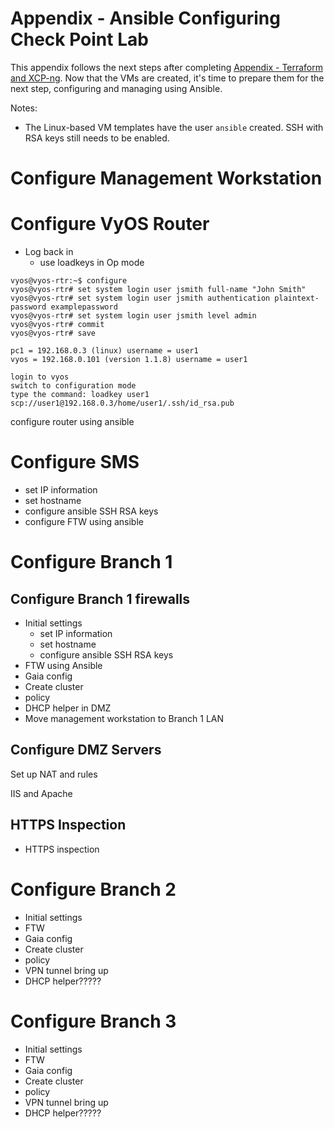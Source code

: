 # Appendix - Ansible Configuring Check Point Lab
This appendix follows the next steps after completing [Appendix - Terraform and XCP-ng](Appendix-Terraform.md). Now that the VMs are created, it's time to prepare them for the next step, configuring and managing using Ansible.

Notes:
- The Linux-based VM templates have the user `ansible` created. SSH with RSA keys still needs to be enabled.


# Configure Management Workstation

# Configure VyOS Router
- Log back in
  - use loadkeys in Op mode
~~~
vyos@vyos-rtr:~$ configure
vyos@vyos-rtr# set system login user jsmith full-name "John Smith"
vyos@vyos-rtr# set system login user jsmith authentication plaintext-password examplepassword
vyos@vyos-rtr# set system login user jsmith level admin
vyos@vyos-rtr# commit
vyos@vyos-rtr# save

pc1 = 192.168.0.3 (linux) username = user1
vyos = 192.168.0.101 (version 1.1.8) username = user1

login to vyos
switch to configuration mode
type the command: loadkey user1 scp://user1@192.168.0.3/home/user1/.ssh/id_rsa.pub
~~~
configure router using ansible

# Configure SMS
- set IP information
- set hostname
- configure ansible SSH RSA keys
- configure FTW using ansible

# Configure Branch 1

## Configure Branch 1 firewalls
- Initial settings
  - set IP information
  - set hostname
  - configure ansible SSH RSA keys
- FTW using Ansible
- Gaia config
- Create cluster
- policy
- DHCP helper in DMZ
- Move management workstation to Branch 1 LAN

## Configure DMZ Servers
Set up NAT and rules

IIS and Apache

## HTTPS Inspection
- HTTPS inspection

# Configure Branch 2
- Initial settings
- FTW
- Gaia config
- Create cluster
- policy
- VPN tunnel bring up
- DHCP helper?????

# Configure Branch 3
- Initial settings
- FTW
- Gaia config
- Create cluster
- policy
- VPN tunnel bring up
- DHCP helper?????

